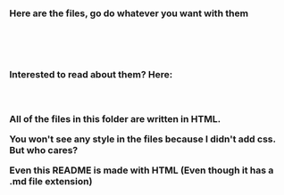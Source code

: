 <h3>Here are the files, go do whatever you want with them</h3>
<br>
<br>
<br>
<h3>Interested to read about them? Here:<h3>
  <br>
  <p>All of the files in this folder are written in HTML.<p>
  <p>You won't see any style in the files because I didn't add css. But who cares?<p>
   <p>Even this README is made with HTML (Even though it has a .md file extension)<p>
<pOk, I am tired of telling you everything, just go play around with the code and see what you can do</p>
  

